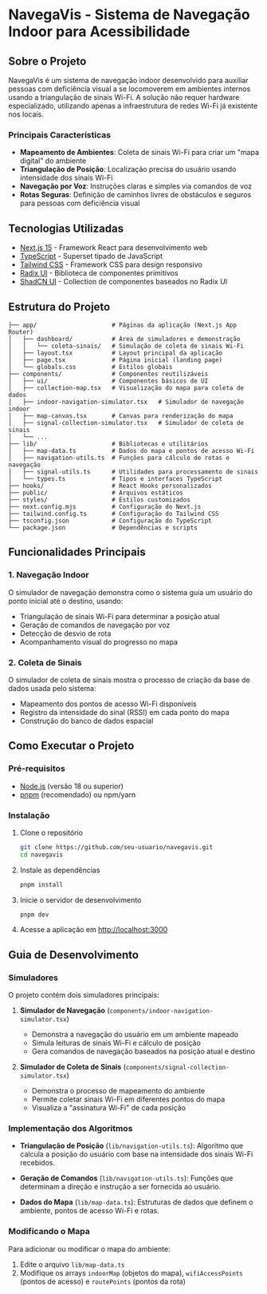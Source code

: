 # NavegaVis - Sistema de Navegação Indoor para Acessibilidade


## Sobre o Projeto

NavegaVis é um sistema de navegação indoor desenvolvido para auxiliar pessoas com deficiência visual a se locomoverem em ambientes internos usando a triangulação de sinais Wi-Fi. A solução não requer hardware especializado, utilizando apenas a infraestrutura de redes Wi-Fi já existente nos locais.

### Principais Características

- **Mapeamento de Ambientes**: Coleta de sinais Wi-Fi para criar um "mapa digital" do ambiente
- **Triangulação de Posição**: Localização precisa do usuário usando intensidade dos sinais Wi-Fi
- **Navegação por Voz**: Instruções claras e simples via comandos de voz
- **Rotas Seguras**: Definição de caminhos livres de obstáculos e seguros para pessoas com deficiência visual

## Tecnologias Utilizadas

- [Next.js 15](https://nextjs.org/) - Framework React para desenvolvimento web
- [TypeScript](https://www.typescriptlang.org/) - Superset tipado de JavaScript
- [Tailwind CSS](https://tailwindcss.com/) - Framework CSS para design responsivo
- [Radix UI](https://www.radix-ui.com/) - Biblioteca de componentes primitivos
- [ShadCN UI](https://ui.shadcn.com/) - Collection de componentes baseados no Radix UI

## Estrutura do Projeto

```
├── app/                     # Páginas da aplicação (Next.js App Router)
│   ├── dashboard/           # Área de simuladores e demonstração
│   │   └── coleta-sinais/   # Simulação de coleta de sinais Wi-Fi
│   ├── layout.tsx           # Layout principal da aplicação
│   ├── page.tsx             # Página inicial (landing page)
│   └── globals.css          # Estilos globais
├── components/              # Componentes reutilizáveis
│   ├── ui/                  # Componentes básicos de UI
│   ├── collection-map.tsx   # Visualização do mapa para coleta de dados
│   ├── indoor-navigation-simulator.tsx   # Simulador de navegação indoor
│   ├── map-canvas.tsx       # Canvas para renderização do mapa
│   ├── signal-collection-simulator.tsx   # Simulador de coleta de sinais
│   └── ...
├── lib/                     # Bibliotecas e utilitários
│   ├── map-data.ts          # Dados do mapa e pontos de acesso Wi-Fi
│   ├── navigation-utils.ts  # Funções para cálculo de rotas e navegação
│   ├── signal-utils.ts      # Utilidades para processamento de sinais
│   └── types.ts             # Tipos e interfaces TypeScript
├── hooks/                   # React Hooks personalizados
├── public/                  # Arquivos estáticos
├── styles/                  # Estilos customizados
├── next.config.mjs          # Configuração do Next.js
├── tailwind.config.ts       # Configuração do Tailwind CSS
├── tsconfig.json            # Configuração do TypeScript
└── package.json             # Dependências e scripts
```

## Funcionalidades Principais

### 1. Navegação Indoor

O simulador de navegação demonstra como o sistema guia um usuário do ponto inicial até o destino, usando:

- Triangulação de sinais Wi-Fi para determinar a posição atual
- Geração de comandos de navegação por voz
- Detecção de desvio de rota
- Acompanhamento visual do progresso no mapa

### 2. Coleta de Sinais

O simulador de coleta de sinais mostra o processo de criação da base de dados usada pelo sistema:

- Mapeamento dos pontos de acesso Wi-Fi disponíveis
- Registro da intensidade do sinal (RSSI) em cada ponto do mapa
- Construção do banco de dados espacial

## Como Executar o Projeto

### Pré-requisitos

- [Node.js](https://nodejs.org/) (versão 18 ou superior)
- [pnpm](https://pnpm.io/) (recomendado) ou npm/yarn

### Instalação

1. Clone o repositório

   ```bash
   git clone https://github.com/seu-usuario/navegavis.git
   cd navegavis
   ```

2. Instale as dependências

   ```bash
   pnpm install
   ```

3. Inicie o servidor de desenvolvimento

   ```bash
   pnpm dev
   ```

4. Acesse a aplicação em [http://localhost:3000](http://localhost:3000)

## Guia de Desenvolvimento

### Simuladores

O projeto contém dois simuladores principais:

1. **Simulador de Navegação** (`components/indoor-navigation-simulator.tsx`)

   - Demonstra a navegação do usuário em um ambiente mapeado
   - Simula leituras de sinais Wi-Fi e cálculo de posição
   - Gera comandos de navegação baseados na posição atual e destino

2. **Simulador de Coleta de Sinais** (`components/signal-collection-simulator.tsx`)
   - Demonstra o processo de mapeamento do ambiente
   - Permite coletar sinais Wi-Fi em diferentes pontos do mapa
   - Visualiza a "assinatura Wi-Fi" de cada posição

### Implementação dos Algoritmos

- **Triangulação de Posição** (`lib/navigation-utils.ts`):
  Algoritmo que calcula a posição do usuário com base na intensidade dos sinais Wi-Fi recebidos.

- **Geração de Comandos** (`lib/navigation-utils.ts`):
  Funções que determinam a direção e instrução a ser fornecida ao usuário.

- **Dados do Mapa** (`lib/map-data.ts`):
  Estruturas de dados que definem o ambiente, pontos de acesso Wi-Fi e rotas.

### Modificando o Mapa

Para adicionar ou modificar o mapa do ambiente:

1. Edite o arquivo `lib/map-data.ts`
2. Modifique os arrays `indoorMap` (objetos do mapa), `wifiAccessPoints` (pontos de acesso) e `routePoints` (pontos da rota)


